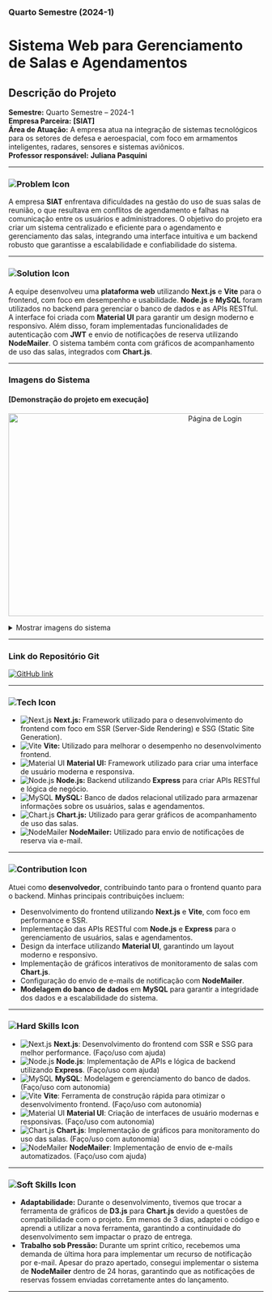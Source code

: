 ### Quarto Semestre (2024-1)

# Sistema Web para Gerenciamento de Salas e Agendamentos

## Descrição do Projeto
**Semestre:** Quarto Semestre – 2024-1  
**Empresa Parceira:** **[SIAT]**   
**Área de Atuação:** A empresa atua na integração de sistemas tecnológicos para os setores de defesa e aeroespacial, com foco em armamentos inteligentes, radares, sensores e sistemas aviônicos.   
**Professor responsável:** **Juliana Pasquini**

---

### ![Problem Icon](https://img.shields.io/badge/-Problema-E74C3C?style=flat&logo=issue-tracking&logoColor=white)

A empresa **SIAT** enfrentava dificuldades na gestão do uso de suas salas de reunião, o que resultava em conflitos de agendamento e falhas na comunicação entre os usuários e administradores. O objetivo do projeto era criar um sistema centralizado e eficiente para o agendamento e gerenciamento das salas, integrando uma interface intuitiva e um backend robusto que garantisse a escalabilidade e confiabilidade do sistema.

---

### ![Solution Icon](https://img.shields.io/badge/-Solução-27AE60?style=flat&logo=solution&logoColor=white)

A equipe desenvolveu uma **plataforma web** utilizando **Next.js** e **Vite** para o frontend, com foco em desempenho e usabilidade. **Node.js** e **MySQL** foram utilizados no backend para gerenciar o banco de dados e as APIs RESTful. A interface foi criada com **Material UI** para garantir um design moderno e responsivo. Além disso, foram implementadas funcionalidades de autenticação com **JWT** e envio de notificações de reserva utilizando **NodeMailer**. O sistema também conta com gráficos de acompanhamento de uso das salas, integrados com **Chart.js**.

---

### **Imagens do Sistema**
#### **[Demonstração do projeto em execução]**

<p align="center">
  <img src="https://github.com/Equipe-FULLSTACK/API-4/assets/112169854/46f04ee0-016f-4506-a19f-46cf2ee9afcf" alt="Página de Login" width="800" height="400">
  <br>
  <details>
   <summary>Mostrar imagens do sistema</summary>
   <img src="https://github.com/Equipe-FULLSTACK/API-4/assets/112169854/0652e4a0-8401-4781-a275-8791dd6df4e8" alt="Tela de Usuários" width="800" height="400">
   <br>
   <img src="https://github.com/Equipe-FULLSTACK/API-4/assets/112169854/af972abc-fa51-4e6d-9d48-9312a2426a3a" alt="Gerenciamento de Usuários" width="800" height="400">
   </details>
</p>

---

### **Link do Repositório Git**  
<a href="https://github.com/Equipe-FULLSTACK/API-4" target="_blank">
  <img src="https://img.shields.io/badge/GitHub-181717?logo=github&logoColor=white&style=flat-square" alt="GitHub link">
</a>

---

### ![Tech Icon](https://img.shields.io/badge/-Tecnologias%20Utilizadas-3498DB?style=flat&logo=stackshare&logoColor=white)

- ![Next.js](https://img.shields.io/badge/-Next.js-000000?logo=next.js&logoColor=white&style=flat) **Next.js:** Framework utilizado para o desenvolvimento do frontend com foco em SSR (Server-Side Rendering) e SSG (Static Site Generation).
- ![Vite](https://img.shields.io/badge/-Vite-646CFF?logo=vite&logoColor=white&style=flat) **Vite:** Utilizado para melhorar o desempenho no desenvolvimento frontend.
- ![Material UI](https://img.shields.io/badge/-Material--UI-0081CB?logo=material-ui&logoColor=white&style=flat) **Material UI:** Framework utilizado para criar uma interface de usuário moderna e responsiva.
- ![Node.js](https://img.shields.io/badge/-Node.js-339933?logo=node.js&logoColor=white&style=flat) **Node.js:** Backend utilizando **Express** para criar APIs RESTful e lógica de negócio.
- ![MySQL](https://img.shields.io/badge/-MySQL-4479A1?logo=mysql&logoColor=white&style=flat) **MySQL:** Banco de dados relacional utilizado para armazenar informações sobre os usuários, salas e agendamentos.
- ![Chart.js](https://img.shields.io/badge/-Chart.js-FF6384?logo=chart.js&logoColor=white&style=flat) **Chart.js:** Utilizado para gerar gráficos de acompanhamento de uso das salas.
- ![NodeMailer](https://img.shields.io/badge/-NodeMailer-52C41A?logo=mailchimp&logoColor=white&style=flat) **NodeMailer:** Utilizado para envio de notificações de reserva via e-mail.

---

### ![Contribution Icon](https://img.shields.io/badge/-Contribuições%20Pessoais-F39C12?style=flat&logo=contribution&logoColor=white)

Atuei como **desenvolvedor**, contribuindo tanto para o frontend quanto para o backend. Minhas principais contribuições incluem:

- Desenvolvimento do frontend utilizando **Next.js** e **Vite**, com foco em performance e SSR.
- Implementação das APIs RESTful com **Node.js** e **Express** para o gerenciamento de usuários, salas e agendamentos.
- Design da interface utilizando **Material UI**, garantindo um layout moderno e responsivo.
- Implementação de gráficos interativos de monitoramento de salas com **Chart.js**.
- Configuração do envio de e-mails de notificação com **NodeMailer**.
- **Modelagem do banco de dados** em **MySQL** para garantir a integridade dos dados e a escalabilidade do sistema.

---

### ![Hard Skills Icon](https://img.shields.io/badge/-Hard%20Skills-2ECC71?style=flat&logo=skillshare&logoColor=white)

- ![Next.js](https://img.shields.io/badge/-Next.js-000000?logo=next.js&logoColor=white&style=flat) **Next.js**: Desenvolvimento do frontend com SSR e SSG para melhor performance. (Faço/uso com ajuda)
- ![Node.js](https://img.shields.io/badge/-Node.js-339933?logo=node.js&logoColor=white&style=flat) **Node.js**: Implementação de APIs e lógica de backend utilizando **Express**. (Faço/uso com ajuda)
- ![MySQL](https://img.shields.io/badge/-MySQL-4479A1?logo=mysql&logoColor=white&style=flat) **MySQL**: Modelagem e gerenciamento do banco de dados. (Faço/uso com autonomia)
- ![Vite](https://img.shields.io/badge/-Vite-646CFF?logo=vite&logoColor=white&style=flat) **Vite**: Ferramenta de construção rápida para otimizar o desenvolvimento frontend. (Faço/uso com autonomia)
- ![Material UI](https://img.shields.io/badge/-Material--UI-0081CB?logo=material-ui&logoColor=white&style=flat) **Material UI**: Criação de interfaces de usuário modernas e responsivas. (Faço/uso com autonomia)
- ![Chart.js](https://img.shields.io/badge/-Chart.js-FF6384?logo=chart.js&logoColor=white&style=flat) **Chart.js**: Implementação de gráficos para monitoramento do uso das salas. (Faço/uso com autonomia)
- ![NodeMailer](https://img.shields.io/badge/-NodeMailer-52C41A?logo=mailchimp&logoColor=white&style=flat) **NodeMailer**: Implementação de envio de e-mails automatizados. (Faço/uso com ajuda)

---

### ![Soft Skills Icon](https://img.shields.io/badge/-Soft%20Skills-9B59B6?style=flat&logo=meetup&logoColor=white)

- **Adaptabilidade:** Durante o desenvolvimento, tivemos que trocar a ferramenta de gráficos de **D3.js** para **Chart.js** devido a questões de compatibilidade com o projeto. Em menos de 3 dias, adaptei o código e aprendi a utilizar a nova ferramenta, garantindo a continuidade do desenvolvimento sem impactar o prazo de entrega.   
- **Trabalho sob Pressão:** Durante um sprint crítico, recebemos uma demanda de última hora para implementar um recurso de notificação por e-mail. Apesar do prazo apertado, consegui implementar o sistema de **NodeMailer** dentro de 24 horas, garantindo que as notificações de reservas fossem enviadas corretamente antes do lançamento.

---
